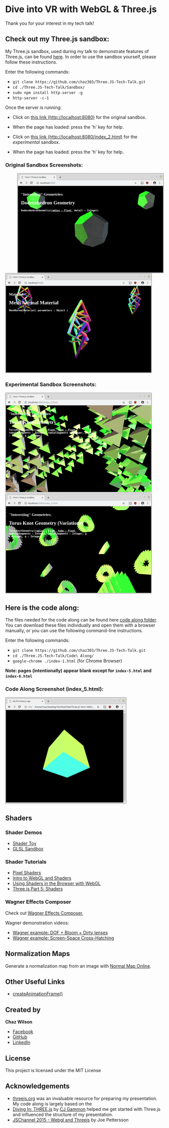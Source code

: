 # Dive into VR with WebGL & Three.js

Thank you for your interest in my tech talk!

## Check out my Three.js sandbox:

My Three.js sandbox, used during my talk to demonstrate features of Three.js, can be found [here](https://github.com/chaz303/Three.JS-Tech-Talk/tree/master/Sandbox). In order to use the sandbox yourself, please follow these instructions.

Enter the following commands:

* `git clone https://github.com/chaz303/Three.JS-Tech-Talk.git`
* `cd ./Three.JS-Tech-Talk/Sandbox/`
* `sudo npm install http-server -g`
* `http-server -c-1`

Once the server is running:

* Click on [this link (http://localhost:8080)](http://localhost:8080) for the original sandbox.
* When the page has loaded: press the 'h' key for help.

* Click on [this link (http://localhost:8080/index_2.html)](http://localhost:8080/index_2.html) for the *experimental* sandbox.
* When the page has loaded: press the 'h' key for help.

### Original Sandbox Screenshots: ###
<img align="right" src="./img/dodecahedronlight.png" alt="Dodecahedron with Lighting" height="317" width="466">
<img src="./img/torusnormal.png" alt="Torus with Normal Mapping" height="317" width="466">

### Experimental Sandbox Screenshots: ###

<img src="./img/experimental1.png" alt="Experimental Image 1" height="317" width="466">
<img src="./img/experimental2.png" alt="Experimental Image 2" height="317" width="466">

## Here is the code along:

The files needed for the code along can be found here [code along folder](https://github.com/chaz303/Three.JS-Tech-Talk/tree/master/Code%20Along). You can download these files individually and open them with a browser manually, or you can use the following command-line instructions.

Enter the following commands:
* `git clone https://github.com/chaz303/Three.JS-Tech-Talk.git`
* `cd ./Three.JS-Tech-Talk/Code\ Along/`
* `google-chrome ./index-1.html` (for Chrome Browser)

**Note: pages (intentionally) appear blank except for `index-5.html` and `index-6.html`**

### Code Along Screenshot (index_5.html): ###

<img src="./img/codealong.png" alt="Code Along" height="338" width="385">

## Shaders

### Shader Demos

* [Shader Toy](https://www.shadertoy.com/)
* [GLSL Sandbox](http://glslsandbox.com/)

### Shader Tutorials

* [Pixel Shaders](http://pixelshaders.com/)
* [Intro to WebGL and Shaders](https://www.youtube.com/watch?v=XNbtwyWh9HA)
* [Using Shaders in the Browser with WebGL](https://www.youtube.com/watch?v=9dPPDf3ZBBI)
* [Three.js Part 5: Shaders](https://www.youtube.com/watch?v=uD4GnMsAH1U)

### Wagner Effects Composer

Check out [Wagner Effects Composer](https://github.com/spite/Wagner),

Wagner demonstration videos:

* [Wagner example: DOF + Bloom + Dirty lenses](https://www.youtube.com/watch?v=yKeYxyWcbqE)
* [Wagner example: Screen-Space Cross-Hatching](https://www.youtube.com/watch?v=BRKRo0ZjAbc)

## Normalization Maps

Generate a normalization map from an image with [Normal Map Online](http://cpetry.github.io/NormalMap-Online/).

## Other Useful Links

* [createAnimationFrame()](https://developer.mozilla.org/en-US/docs/Web/API/window/requestAnimationFrame)

## Created by

**Chaz Wilson**

* [Facebook](https://www.facebook.com/chaz303)
* [GitHub](https://github.com/chaz303)
* [LinkedIn](https://www.linkedin.com/in/chaz-wilson-638174179/)

## License

This project is licensed under the MIT License

## Acknowledgements

* [threejs.org](https://threejs.org/) was an invaluable resource for preparing my presentation. My code along is largely based on the 
* [Diving In: THREE.js](https://www.youtube.com/playlist?list=PL08jItIqOb2qyMOhtEUoLh100KpccQiRf) by [CJ Gammon](https://www.youtube.com/user/cjgammon/) helped me get started with Three.js and influenced the structure of my presentation.
* [JSChannel 2015 - Webgl and Threejs](https://www.youtube.com/watch?v=WC0KJCrTkvg) by Joe Pettersson
